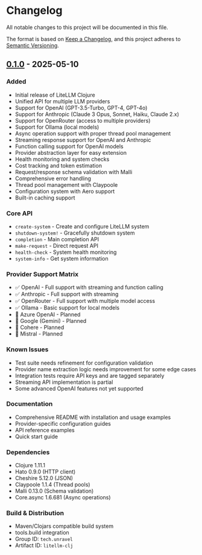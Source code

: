 # Changelog

All notable changes to this project will be documented in this file.

The format is based on [Keep a Changelog](https://keepachangelog.com/en/1.0.0/),
and this project adheres to [Semantic Versioning](https://semver.org/spec/v2.0.0.html).

## [0.1.0] - 2025-05-10

### Added
- Initial release of LiteLLM Clojure
- Unified API for multiple LLM providers
- Support for OpenAI (GPT-3.5-Turbo, GPT-4, GPT-4o)
- Support for Anthropic (Claude 3 Opus, Sonnet, Haiku, Claude 2.x)
- Support for OpenRouter (access to multiple providers)
- Support for Ollama (local models)
- Async operation support with proper thread pool management
- Streaming response support for OpenAI and Anthropic
- Function calling support for OpenAI models
- Provider abstraction layer for easy extension
- Health monitoring and system checks
- Cost tracking and token estimation
- Request/response schema validation with Malli
- Comprehensive error handling
- Thread pool management with Claypoole
- Configuration system with Aero support
- Built-in caching support

### Core API
- `create-system` - Create and configure LiteLLM system
- `shutdown-system!` - Gracefully shutdown system
- `completion` - Main completion API
- `make-request` - Direct request API
- `health-check` - System health monitoring
- `system-info` - Get system information

### Provider Support Matrix
- ✅ OpenAI - Full support with streaming and function calling
- ✅ Anthropic - Full support with streaming
- ✅ OpenRouter - Full support with multiple model access
- ✅ Ollama - Basic support for local models
- 🔄 Azure OpenAI - Planned
- 🔄 Google (Gemini) - Planned
- 🔄 Cohere - Planned
- 🔄 Mistral - Planned

### Known Issues
- Test suite needs refinement for configuration validation
- Provider name extraction logic needs improvement for some edge cases
- Integration tests require API keys and are tagged separately
- Streaming API implementation is partial
- Some advanced OpenAI features not yet supported

### Documentation
- Comprehensive README with installation and usage examples
- Provider-specific configuration guides
- API reference examples
- Quick start guide

### Dependencies
- Clojure 1.11.1
- Hato 0.9.0 (HTTP client)
- Cheshire 5.12.0 (JSON)
- Claypoole 1.1.4 (Thread pools)
- Malli 0.13.0 (Schema validation)
- Core.async 1.6.681 (Async operations)

### Build & Distribution
- Maven/Clojars compatible build system
- tools.build integration
- Group ID: `tech.unravel`
- Artifact ID: `litellm-clj`

[0.1.0]: https://github.com/unravel-team/clj-litellm/releases/tag/v0.1.0
